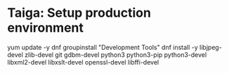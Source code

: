 # Taiga: Setup production environment

yum update -y
dnf groupinstall "Development Tools"
dnf install -y libjpeg-devel zlib-devel git gdbm-devel python3 python3-pip python3-devel libxml2-devel libxslt-devel openssl-devel libffi-devel